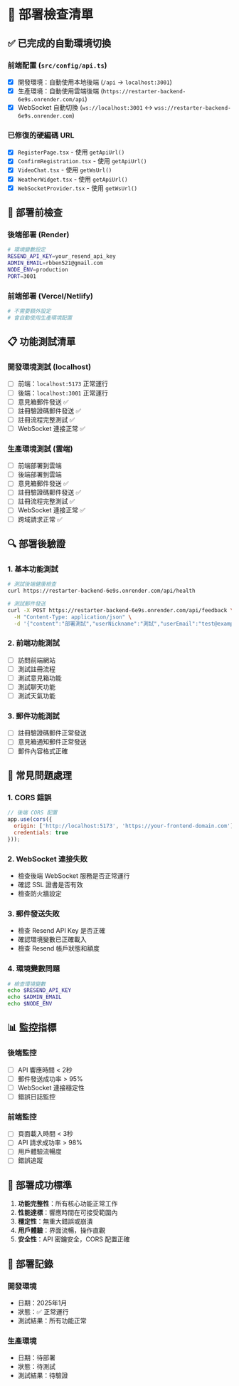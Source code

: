 # 🚀 部署檢查清單

## ✅ 已完成的自動環境切換

### 前端配置 (`src/config/api.ts`)
- [x] 開發環境：自動使用本地後端 (`/api` → `localhost:3001`)
- [x] 生產環境：自動使用雲端後端 (`https://restarter-backend-6e9s.onrender.com/api`)
- [x] WebSocket 自動切換 (`ws://localhost:3001` ↔ `wss://restarter-backend-6e9s.onrender.com`)

### 已修復的硬編碼 URL
- [x] `RegisterPage.tsx` - 使用 `getApiUrl()`
- [x] `ConfirmRegistration.tsx` - 使用 `getApiUrl()`
- [x] `VideoChat.tsx` - 使用 `getWsUrl()`
- [x] `WeatherWidget.tsx` - 使用 `getApiUrl()`
- [x] `WebSocketProvider.tsx` - 使用 `getWsUrl()`

## 🔧 部署前檢查

### 後端部署 (Render)
```bash
# 環境變數設定
RESEND_API_KEY=your_resend_api_key
ADMIN_EMAIL=rbben521@gmail.com
NODE_ENV=production
PORT=3001
```

### 前端部署 (Vercel/Netlify)
```bash
# 不需要額外設定
# 會自動使用生產環境配置
```

## 📋 功能測試清單

### 開發環境測試 (localhost)
- [ ] 前端：`localhost:5173` 正常運行
- [ ] 後端：`localhost:3001` 正常運行
- [ ] 意見箱郵件發送 ✅
- [ ] 註冊驗證碼郵件發送 ✅
- [ ] 註冊流程完整測試 ✅
- [ ] WebSocket 連接正常 ✅

### 生產環境測試 (雲端)
- [ ] 前端部署到雲端
- [ ] 後端部署到雲端
- [ ] 意見箱郵件發送 ✅
- [ ] 註冊驗證碼郵件發送 ✅
- [ ] 註冊流程完整測試 ✅
- [ ] WebSocket 連接正常 ✅
- [ ] 跨域請求正常 ✅

## 🔍 部署後驗證

### 1. 基本功能測試
```bash
# 測試後端健康檢查
curl https://restarter-backend-6e9s.onrender.com/api/health

# 測試郵件發送
curl -X POST https://restarter-backend-6e9s.onrender.com/api/feedback \
  -H "Content-Type: application/json" \
  -d '{"content":"部署測試","userNickname":"測試","userEmail":"test@example.com"}'
```

### 2. 前端功能測試
- [ ] 訪問前端網站
- [ ] 測試註冊流程
- [ ] 測試意見箱功能
- [ ] 測試聊天功能
- [ ] 測試天氣功能

### 3. 郵件功能測試
- [ ] 註冊驗證碼郵件正常發送
- [ ] 意見箱通知郵件正常發送
- [ ] 郵件內容格式正確

## 🚨 常見問題處理

### 1. CORS 錯誤
```javascript
// 後端 CORS 配置
app.use(cors({
  origin: ['http://localhost:5173', 'https://your-frontend-domain.com'],
  credentials: true
}));
```

### 2. WebSocket 連接失敗
- 檢查後端 WebSocket 服務是否正常運行
- 確認 SSL 證書是否有效
- 檢查防火牆設定

### 3. 郵件發送失敗
- 檢查 Resend API Key 是否正確
- 確認環境變數已正確載入
- 檢查 Resend 帳戶狀態和額度

### 4. 環境變數問題
```bash
# 檢查環境變數
echo $RESEND_API_KEY
echo $ADMIN_EMAIL
echo $NODE_ENV
```

## 📊 監控指標

### 後端監控
- [ ] API 響應時間 < 2秒
- [ ] 郵件發送成功率 > 95%
- [ ] WebSocket 連接穩定性
- [ ] 錯誤日誌監控

### 前端監控
- [ ] 頁面載入時間 < 3秒
- [ ] API 請求成功率 > 98%
- [ ] 用戶體驗流暢度
- [ ] 錯誤追蹤

## 🎯 部署成功標準

1. **功能完整性**：所有核心功能正常工作
2. **性能達標**：響應時間在可接受範圍內
3. **穩定性**：無重大錯誤或崩潰
4. **用戶體驗**：界面流暢，操作直觀
5. **安全性**：API 密鑰安全，CORS 配置正確

## 📝 部署記錄

### 開發環境
- 日期：2025年1月
- 狀態：✅ 正常運行
- 測試結果：所有功能正常

### 生產環境
- 日期：待部署
- 狀態：待測試
- 測試結果：待驗證 